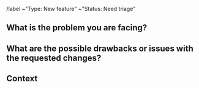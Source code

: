 <!--
Hi there! You are about to share feature request or an idea, and we want to thank you!

To ensure we can deal with your idea or request, please try to stick
to the following structure. You can leave the parts text between `<!- ->`
markers untouched, they won't be displayed in your final message.

Please do not edit the following line, it's used for automatic classification
-->

/label ~"Type: New feature" ~"Status: Need triage"

## What is the problem you are facing?

<!--
Describe the problem you'd like to solve, and why we need to add or
improve something in the current system to solve that problem.

Be as specific as possible.
-->

## What are the possible drawbacks or issues with the requested changes?

<!--
Altering the system behaviour is not always a free action, and it can impact
user experience, performance, introduce bugs or complexity, etc..

If you think about anything we should keep in mind while
examining your request, please describe it in this section.
-->

## Context

<!--
If relevant, share additional context here like:

- Links to existing implementations or examples of the requested feature
- Screenshots
-->
